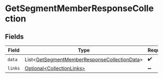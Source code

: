 # GetSegmentMemberResponseCollection


## Fields

| Field                                                                                                              | Type                                                                                                               | Required                                                                                                           | Description                                                                                                        |
| ------------------------------------------------------------------------------------------------------------------ | ------------------------------------------------------------------------------------------------------------------ | ------------------------------------------------------------------------------------------------------------------ | ------------------------------------------------------------------------------------------------------------------ |
| `data`                                                                                                             | List\<[GetSegmentMemberResponseCollectionData](../../models/components/GetSegmentMemberResponseCollectionData.md)> | :heavy_check_mark:                                                                                                 | N/A                                                                                                                |
| `links`                                                                                                            | [Optional\<CollectionLinks>](../../models/components/CollectionLinks.md)                                           | :heavy_minus_sign:                                                                                                 | N/A                                                                                                                |